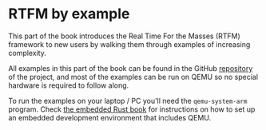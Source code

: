 # RTFM by example

This part of the book introduces the Real Time For the Masses (RTFM) framework
to new users by walking them through examples of increasing complexity.

All examples in this part of the book can be found in the GitHub [repository] of
the project, and most of the examples can be run on QEMU so no special hardware
is required to follow along.

[repository]: https://github.com/japaric/cortex-m-rtfm

To run the examples on your laptop / PC you'll need the `qemu-system-arm`
program. Check [the embedded Rust book] for instructions on how to set up an
embedded development environment that includes QEMU.

[the embedded Rust book]: https://rust-embedded.github.io/book/intro/install.html
